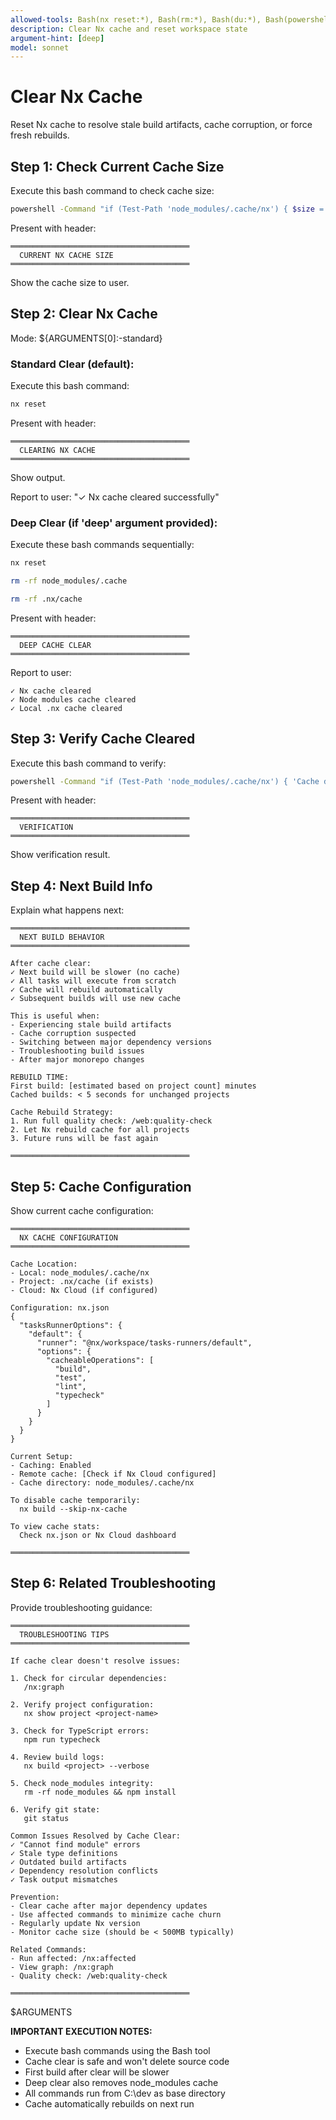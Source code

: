 ```yaml
---
allowed-tools: Bash(nx reset:*), Bash(rm:*), Bash(du:*), Bash(powershell:*)
description: Clear Nx cache and reset workspace state
argument-hint: [deep]
model: sonnet
---
```


# Clear Nx Cache

Reset Nx cache to resolve stale build artifacts, cache corruption, or force fresh rebuilds.

## Step 1: Check Current Cache Size

Execute this bash command to check cache size:
```bash
powershell -Command "if (Test-Path 'node_modules/.cache/nx') { $size = (Get-ChildItem -Path 'node_modules/.cache/nx' -Recurse -File -ErrorAction SilentlyContinue | Measure-Object -Property Length -Sum).Sum / 1MB; '{0:N2} MB' -f $size } else { 'Cache directory not found' }"
```

Present with header:
```
════════════════════════════════════════
  CURRENT NX CACHE SIZE
════════════════════════════════════════
```

Show the cache size to user.

## Step 2: Clear Nx Cache

Mode: ${ARGUMENTS[0]:-standard}

### Standard Clear (default):

Execute this bash command:
```bash
nx reset
```

Present with header:
```
════════════════════════════════════════
  CLEARING NX CACHE
════════════════════════════════════════
```

Show output.

Report to user:
"✓ Nx cache cleared successfully"

### Deep Clear (if 'deep' argument provided):

Execute these bash commands sequentially:
```bash
nx reset
```

```bash
rm -rf node_modules/.cache
```

```bash
rm -rf .nx/cache
```

Present with header:
```
════════════════════════════════════════
  DEEP CACHE CLEAR
════════════════════════════════════════
```

Report to user:
```
✓ Nx cache cleared
✓ Node modules cache cleared
✓ Local .nx cache cleared
```

## Step 3: Verify Cache Cleared

Execute this bash command to verify:
```bash
powershell -Command "if (Test-Path 'node_modules/.cache/nx') { 'Cache directory still exists' } else { 'Cache successfully cleared' }"
```

Present with header:
```
════════════════════════════════════════
  VERIFICATION
════════════════════════════════════════
```

Show verification result.

## Step 4: Next Build Info

Explain what happens next:
```
════════════════════════════════════════
  NEXT BUILD BEHAVIOR
════════════════════════════════════════

After cache clear:
✓ Next build will be slower (no cache)
✓ All tasks will execute from scratch
✓ Cache will rebuild automatically
✓ Subsequent builds will use new cache

This is useful when:
- Experiencing stale build artifacts
- Cache corruption suspected
- Switching between major dependency versions
- Troubleshooting build issues
- After major monorepo changes

REBUILD TIME:
First build: [estimated based on project count] minutes
Cached builds: < 5 seconds for unchanged projects

Cache Rebuild Strategy:
1. Run full quality check: /web:quality-check
2. Let Nx rebuild cache for all projects
3. Future runs will be fast again

════════════════════════════════════════
```

## Step 5: Cache Configuration

Show current cache configuration:
```
════════════════════════════════════════
  NX CACHE CONFIGURATION
════════════════════════════════════════

Cache Location:
- Local: node_modules/.cache/nx
- Project: .nx/cache (if exists)
- Cloud: Nx Cloud (if configured)

Configuration: nx.json
{
  "tasksRunnerOptions": {
    "default": {
      "runner": "@nx/workspace/tasks-runners/default",
      "options": {
        "cacheableOperations": [
          "build",
          "test",
          "lint",
          "typecheck"
        ]
      }
    }
  }
}

Current Setup:
- Caching: Enabled
- Remote cache: [Check if Nx Cloud configured]
- Cache directory: node_modules/.cache/nx

To disable cache temporarily:
  nx build --skip-nx-cache

To view cache stats:
  Check nx.json or Nx Cloud dashboard

════════════════════════════════════════
```

## Step 6: Related Troubleshooting

Provide troubleshooting guidance:
```
════════════════════════════════════════
  TROUBLESHOOTING TIPS
════════════════════════════════════════

If cache clear doesn't resolve issues:

1. Check for circular dependencies:
   /nx:graph

2. Verify project configuration:
   nx show project <project-name>

3. Check for TypeScript errors:
   npm run typecheck

4. Review build logs:
   nx build <project> --verbose

5. Check node_modules integrity:
   rm -rf node_modules && npm install

6. Verify git state:
   git status

Common Issues Resolved by Cache Clear:
✓ "Cannot find module" errors
✓ Stale type definitions
✓ Outdated build artifacts
✓ Dependency resolution conflicts
✓ Task output mismatches

Prevention:
- Clear cache after major dependency updates
- Use affected commands to minimize cache churn
- Regularly update Nx version
- Monitor cache size (should be < 500MB typically)

Related Commands:
- Run affected: /nx:affected
- View graph: /nx:graph
- Quality check: /web:quality-check

════════════════════════════════════════
```

$ARGUMENTS

**IMPORTANT EXECUTION NOTES:**
- Execute bash commands using the Bash tool
- Cache clear is safe and won't delete source code
- First build after clear will be slower
- Deep clear also removes node_modules cache
- All commands run from C:\dev as base directory
- Cache automatically rebuilds on next run
